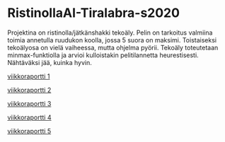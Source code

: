 # RistinollaAI-Tiralabra-s2020

Projektina on ristinolla/jätkänshakki tekoäly. Pelin on tarkoitus valmiina toimia annetulla ruudukon koolla, jossa 5 suora on maksimi.
Toistaiseksi tekoälyosa on vielä vaiheessa, mutta ohjelma pyörii. Tekoäly toteutetaan minmax-funktiolla ja arvioi kulloistakin pelitilannetta heurestisesti. Nähtäväksi jää, kuinka hyvin.

[viikkoraportti 1](https://github.com/Latelaukki/RistinollaAI-Tiralabra-s2020/blob/master/Dokumentaatio/Viikkoraportit/Viikko_1.md)

[viikkoraportti 2](https://github.com/Latelaukki/RistinollaAI-Tiralabra-s2020/blob/master/Dokumentaatio/Viikkoraportit/viikko_2.md)

[viikkoraportti 3](https://github.com/Latelaukki/RistinollaAI-Tiralabra-s2020/blob/master/Dokumentaatio/Viikkoraportit/viikko_3.md)

[viikkoraportti 4](https://github.com/Latelaukki/RistinollaAI-Tiralabra-s2020/blob/master/Dokumentaatio/Viikkoraportit/viikko_4.md)

[viikkoraportti 5](https://github.com/Latelaukki/RistinollaAI-Tiralabra-s2020/blob/master/Dokumentaatio/Viikkoraportit/viikko_5.md)
